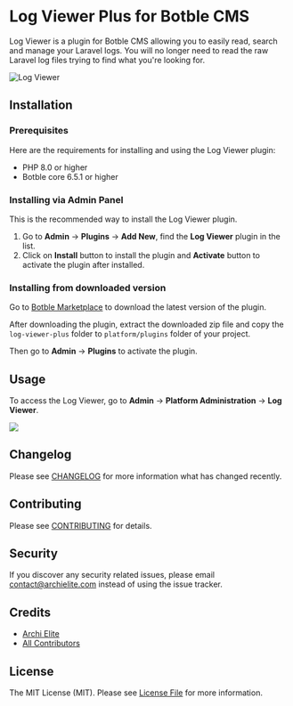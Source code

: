 # Log Viewer Plus for Botble CMS

Log Viewer is a plugin for Botble CMS allowing you to easily read, search and manage your Laravel logs. You will no longer
need to read the raw Laravel log files trying to find what you're looking for.

![Log Viewer](https://github-production-user-asset-6210df.s3.amazonaws.com/114894084/252555117-2a64f79c-8d8d-48eb-981d-95b6a7fb8cbb.png?X-Amz-Algorithm=AWS4-HMAC-SHA256&X-Amz-Credential=AKIAIWNJYAX4CSVEH53A%2F20230711%2Fus-east-1%2Fs3%2Faws4_request&X-Amz-Date=20230711T045617Z&X-Amz-Expires=300&X-Amz-Signature=c1447a7616bbccb9cb90769cc1ef428fc2fc10517d84658f5ee3a7939f8b069e&X-Amz-SignedHeaders=host&actor_id=114894084&key_id=0&repo_id=664931244)

## Installation

### Prerequisites

Here are the requirements for installing and using the Log Viewer plugin:

- PHP 8.0 or higher
- Botble core 6.5.1 or higher

### Installing via Admin Panel

This is the recommended way to install the Log Viewer plugin.

1. Go to **Admin** -> **Plugins** -> **Add New**, find the **Log Viewer** plugin in the list.
2. Click on **Install** button to install the plugin and **Activate** button to activate the plugin after installed.

### Installing from downloaded version

Go to [Botble Marketplace](https://marketplace.botble.com/products/archielite/log-viewer-plus) to download the latest version of the plugin.

After downloading the plugin, extract the downloaded zip file and copy the `log-viewer-plus` folder to
`platform/plugins` folder of your project.

Then go to **Admin** -> **Plugins** to activate the plugin.

## Usage

To access the Log Viewer, go to **Admin** -> **Platform Administration** -> **Log Viewer**.

![](https://github-production-user-asset-6210df.s3.amazonaws.com/114894084/252554842-7c85e7f3-4adb-4763-95a2-326f12ddd55a.png?X-Amz-Algorithm=AWS4-HMAC-SHA256&X-Amz-Credential=AKIAIWNJYAX4CSVEH53A%2F20230711%2Fus-east-1%2Fs3%2Faws4_request&X-Amz-Date=20230711T045433Z&X-Amz-Expires=300&X-Amz-Signature=8cf2304fbc778cf22f918c5f3e31e3bd19fdf7b1906f606ccb60751fd3229dd8&X-Amz-SignedHeaders=host&actor_id=114894084&key_id=0&repo_id=664931244)

## Changelog

Please see [CHANGELOG](CHANGELOG.md) for more information what has changed recently.

## Contributing

Please see [CONTRIBUTING](CONTRIBUTING.md) for details.

## Security

If you discover any security related issues, please email contact@archielite.com instead of using the issue tracker.

## Credits

-   [Archi Elite](https://github.com/archielite)
-   [All Contributors](../../contributors)

## License

The MIT License (MIT). Please see [License File](LICENSE.md) for more information.

